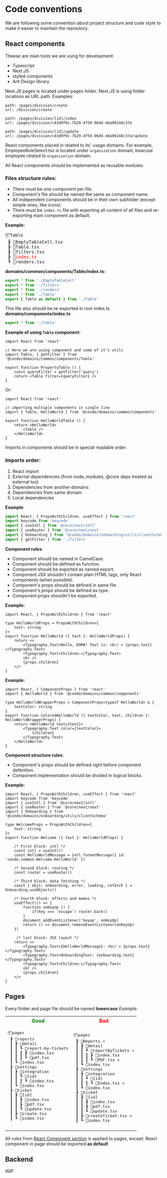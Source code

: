 Code conventions
=
We are following some convention about project structure and code style to make it easier to maintain the repository. 
## React components
Theese are main tools we are using for development:
- Typescript 
- Next.JS
- styled-components
- Ant Design library

Next.JS pages is located under pages folder. Next.JS is using folder locations as URL path. 
Examples:
```
path: /pages/division/create
url: /division/create

path: /pages/division/[id]/index
url: /pages/division/c43d9f9c-7b29-4f59-96d4-4da90148c37e

path: /pages/division/[id]/update
url: /pages/division/c43d9f9c-7b29-4f59-96d4-4da90148c37e/update
```

React components placed in related to its' usage domains. For example, EmployeeRoleSelect.tsx is located under `organization` domain, beacuse employee related to `organization` domain.

All React components should be implemented as reusable modules. 

### Files structure rules:
- There must be one component per file.
- Component's file should be named the same as component name.
- All independent components should be in their own subfolder (except simple ones, like icons).
- There must be `index.ts` file with exporting all content of all files and re-exporting main component as default.

**Example:**
<pre>
📦Table
 ┣ 📜EmptyTableCell.tsx
 ┣ 📜Table.tsx
 ┣ 📜filters.tsx
 ┣ 📜<span style="color:red">index.ts</span>
 ┗ 📜renders.tsx
</pre>
**domains/common/components/Table/index.ts:**
```ts
export * from './EmptyTableCell'
export * from './filters'
export * from './renders'
export * from './Table'
export { Table as default } from './Table'
```
This file also should be re-exported in root index.ts
**domains/components/index.ts**
```ts
export * from './Table'
```
**Example of using `Table` component:**
```tsx
import React from 'react'

// Here we are using component and some of it's utils
import Table, { getFilter } from '@condo/domains/common/components/Table'

export function PropertyTable () {
    const queryFilter = getFilter('query')
    return <Table filter={queryFilter} />
}
```
Or:
```tsx
import React from 'react'

// importing multiple components in single line
import { Table, HelloWorld } from '@condo/domains/common/components'

export function HelloWorldTable () {
    return <HelloWorld>
        <Table />
    </HelloWorld>
}
```

Imports in components should be in special readable order.
### Imports order:
1. React import
2. External dependencies (from node_modules, @core deps treated as external too)
3. Dependencies from another domains
4. Dependencies from same domain
5. Local dependencies

**Example**
```ts
import React, { PropsWithChildren, useEffect } from 'react'
import keycode from 'keycode'
import { useIntl } from '@core/next/intl'
import { useRouter } from '@core/next/next'
import { Onboarding } from '@condo/domains/onboarding/utils/clientSchema'
import { getFilter } from './filters'
```

**Component rules**:
- Component should be named in CamelCase.
- Component should be defined as function.
- Component should be exported as named export.
- Component JSX shouldn't contain plain HTML tags, only React components (when possible).
- Component's props should be defined in same file.
- Component's props should be defined as type.
- Component props shouldn't be exported.

**Example:**
```tsx
import React, { PropsWithChildren } from 'react'

type HelloWorldProps = PropsWithChildren<{
    text: string
}>
export function HelloWorld ({ text }: HelloWorldProps) {
    return <>
        <Typography.Text>Hello, DOMA! Text is: <br/ > {props.text}</Typography.Text>
        <Typography.Text>Children:</Typography.Text>
        <br />
        {props.children}
    </>
}
```
**Example:**
```tsx
import React, { ComponentProps } from 'react'
import { HelloWorld } from '@condo/domains/common/components'

type HelloWorldWrapperProps = ComponentProps<typeof HelloWorld> & {
    textColor: string
}
export function ColoredHelloWorld ({ textColor, text, children }: HelloWorldWrapperProps) {
    return <HelloWorld text={text}>
        <Typography.Text color={textColor}>
            {children}
        </Typography.Text>
    </HelloWorld>
}
```
**Component structure rules**:
- Component's props should be defined right before component defenition.
- Component implementation should be divided in logical blocks.

**Example:**
```tsx
import React, { PropsWithChildren, useEffect } from 'react'
import keycode from 'keycode'
import { useIntl } from '@core/next/intl'
import { useRouter } from '@core/next/next'
import { Onboarding } from '@condo/domains/onboarding/utils/clientSchema'

type WelcomeProps = PropsWithChildren<{
    text: string
}>
export function Welcome ({ text }: HelloWorldProps) {

    /* First block: intl */
    const intl = useIntl()
    const HelloWorldMessage = intl.formatMessage({ id: 'condo.common.Welcome.HelloWorld' })

    /* Second block: routing */
    const router = useRouter()

    /* Third block: data fetching */
    const { objs: onboarding, error, loading, refetch } = Onboarding.useObjects()

    /* Fourth block: effects and memos */
    useEffect(() => {
        function onKeyUp () {
            if(key === 'escape') router.back()
        }
        document.addEventListener('keyup', onKeyUp)
        return () => document.removeEventListener(onKeyUp)
    })

     /* last block: JSX layout */
    return <>
        <Typography.Text>{HelloWorldMessage}: <br/ > {props.text}</Typography.Text>
        <Typography.Text>OnboardingText: {onboarding.text}</Typography.Text>
        <Typography.Text>Children:</Typography.Text>
        <br />
        {props.children}
    </>
}
```


## Pages
Every folder and page file should be named **lowercase**
*Example:*

<table>
<tr>
<th><span style="color:green">Good</span></th>
<th><span style="color:red">Bad</span></th>
</tr>
<tr>
<td>
<pre>
📦pages
 ┣ 📂reports
 ┃ ┣ 📂detail
 ┃ ┃ ┗ 📂report-by-tickets
 ┃ ┃ ┃ ┣ 📜index.tsx
 ┃ ┃ ┃ ┗ 📜pdf.tsx
 ┃ ┗ 📜index.tsx
 ┣ 📂settings
 ┃ ┣ 📂integration
 ┃ ┃ ┗ 📂[id]
 ┃ ┃ ┃ ┗ 📜index.tsx
 ┃ ┗ 📜index.tsx
 ┣ 📂ticket
 ┃ ┣ 📂[id]
 ┃ ┃ ┣ 📜index.tsx
 ┃ ┃ ┣ 📜pdf.tsx
 ┃ ┃ ┗ 📜update.tsx
 ┃ ┣ 📜create.tsx
 ┃ ┗ 📜index.tsx
 </pre>
</td>
<td>
<pre>
📦pages
 ┣ 📂Reports <
 ┃ ┣ 📂detail
 ┃ ┃ ┗ 📂reportByTickets <
 ┃ ┃ ┃ ┣ 📜index.tsx
 ┃ ┃ ┃ ┗ 📜PDF.tsx <
 ┃ ┗ 📜index.tsx
 ┣ 📂settings
 ┃ ┣ 📂integration
 ┃ ┃ ┗ 📂[id]
 ┃ ┃ ┃ ┗ 📜Index.tsx <
 ┃ ┗ 📜index.tsx
 ┣ 📂ticket
 ┃ ┣ 📂[id]
 ┃ ┃ ┣ 📜index.tsx
 ┃ ┃ ┣ 📜pdf.tsx
 ┃ ┃ ┗ 📜update.tsx
 ┃ ┣ 📜createTicket.tsx <
 ┃ ┗ 📜index.tsx
</pre>
</td>
</tr>
</table>

All rules from [React Component section](#react-components) is applied to pages, except:
React component in page should be exported **as default**
## Backend 
WIP